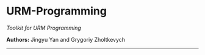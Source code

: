 # URM-Programming

*Toolkit for URM Programming*

**Authors:** Jingyu Yan and Grygoriy Zholtkevych

----

